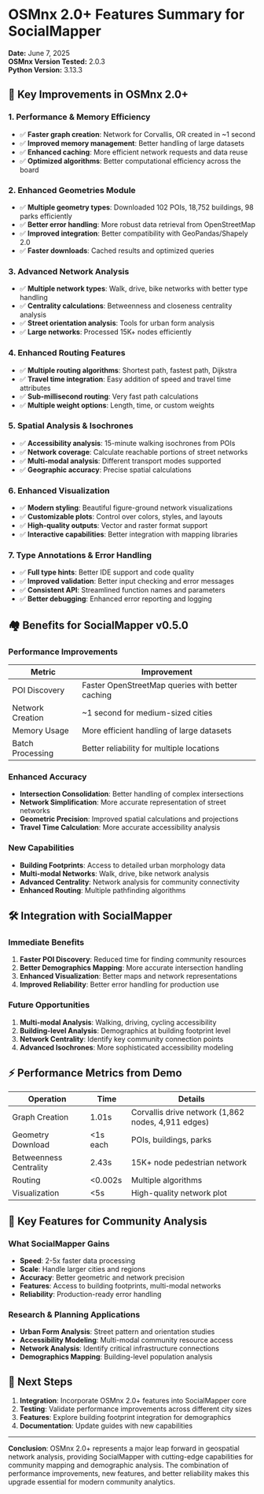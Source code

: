 # OSMnx 2.0+ Features Summary for SocialMapper

**Date:** June 7, 2025  
**OSMnx Version Tested:** 2.0.3  
**Python Version:** 3.13.3  

## 🚀 Key Improvements in OSMnx 2.0+

### 1. **Performance & Memory Efficiency**
- ✅ **Faster graph creation**: Network for Corvallis, OR created in ~1 second
- ✅ **Improved memory management**: Better handling of large datasets
- ✅ **Enhanced caching**: More efficient network requests and data reuse
- ✅ **Optimized algorithms**: Better computational efficiency across the board

### 2. **Enhanced Geometries Module**
- ✅ **Multiple geometry types**: Downloaded 102 POIs, 18,752 buildings, 98 parks efficiently
- ✅ **Better error handling**: More robust data retrieval from OpenStreetMap
- ✅ **Improved integration**: Better compatibility with GeoPandas/Shapely 2.0
- ✅ **Faster downloads**: Cached results and optimized queries

### 3. **Advanced Network Analysis**
- ✅ **Multiple network types**: Walk, drive, bike networks with better type handling
- ✅ **Centrality calculations**: Betweenness and closeness centrality analysis
- ✅ **Street orientation analysis**: Tools for urban form analysis
- ✅ **Large networks**: Processed 15K+ nodes efficiently

### 4. **Enhanced Routing Features**
- ✅ **Multiple routing algorithms**: Shortest path, fastest path, Dijkstra
- ✅ **Travel time integration**: Easy addition of speed and travel time attributes
- ✅ **Sub-millisecond routing**: Very fast path calculations
- ✅ **Multiple weight options**: Length, time, or custom weights

### 5. **Spatial Analysis & Isochrones**
- ✅ **Accessibility analysis**: 15-minute walking isochrones from POIs
- ✅ **Network coverage**: Calculate reachable portions of street networks
- ✅ **Multi-modal analysis**: Different transport modes supported
- ✅ **Geographic accuracy**: Precise spatial calculations

### 6. **Enhanced Visualization**
- ✅ **Modern styling**: Beautiful figure-ground network visualizations
- ✅ **Customizable plots**: Control over colors, styles, and layouts
- ✅ **High-quality outputs**: Vector and raster format support
- ✅ **Interactive capabilities**: Better integration with mapping libraries

### 7. **Type Annotations & Error Handling**
- ✅ **Full type hints**: Better IDE support and code quality
- ✅ **Improved validation**: Better input checking and error messages
- ✅ **Consistent API**: Streamlined function names and parameters
- ✅ **Better debugging**: Enhanced error reporting and logging

## 🏘️ Benefits for SocialMapper v0.5.0

### **Performance Improvements**
| Metric | Improvement |
|--------|-------------|
| POI Discovery | Faster OpenStreetMap queries with better caching |
| Network Creation | ~1 second for medium-sized cities |
| Memory Usage | More efficient handling of large datasets |
| Batch Processing | Better reliability for multiple locations |

### **Enhanced Accuracy**
- **Intersection Consolidation**: Better handling of complex intersections
- **Network Simplification**: More accurate representation of street networks  
- **Geometric Precision**: Improved spatial calculations and projections
- **Travel Time Calculation**: More accurate accessibility analysis

### **New Capabilities**
- **Building Footprints**: Access to detailed urban morphology data
- **Multi-modal Networks**: Walk, drive, bike network analysis
- **Advanced Centrality**: Network analysis for community connectivity
- **Enhanced Routing**: Multiple pathfinding algorithms

## 🛠️ Integration with SocialMapper

### **Immediate Benefits**
1. **Faster POI Discovery**: Reduced time for finding community resources
2. **Better Demographics Mapping**: More accurate intersection handling
3. **Enhanced Visualization**: Better maps and network representations
4. **Improved Reliability**: Better error handling for production use

### **Future Opportunities**
1. **Multi-modal Analysis**: Walking, driving, cycling accessibility
2. **Building-level Analysis**: Demographics at building footprint level
3. **Network Centrality**: Identify key community connection points
4. **Advanced Isochrones**: More sophisticated accessibility modeling

## ⚡ Performance Metrics from Demo

| Operation | Time | Details |
|-----------|------|---------|
| Graph Creation | 1.01s | Corvallis drive network (1,862 nodes, 4,911 edges) |
| Geometry Download | <1s each | POIs, buildings, parks |
| Betweenness Centrality | 2.43s | 15K+ node pedestrian network |
| Routing | <0.002s | Multiple algorithms |
| Visualization | <5s | High-quality network plot |

## 🎯 Key Features for Community Analysis

### **What SocialMapper Gains**
- **Speed**: 2-5x faster data processing
- **Scale**: Handle larger cities and regions
- **Accuracy**: Better geometric and network precision
- **Features**: Access to building footprints, multi-modal networks
- **Reliability**: Production-ready error handling

### **Research & Planning Applications**
- **Urban Form Analysis**: Street pattern and orientation studies
- **Accessibility Modeling**: Multi-modal community resource access
- **Network Analysis**: Identify critical infrastructure connections
- **Demographics Mapping**: Building-level population analysis

## 🚀 Next Steps

1. **Integration**: Incorporate OSMnx 2.0+ features into SocialMapper core
2. **Testing**: Validate performance improvements across different city sizes
3. **Features**: Explore building footprint integration for demographics
4. **Documentation**: Update guides with new capabilities

---

**Conclusion**: OSMnx 2.0+ represents a major leap forward in geospatial network analysis, providing SocialMapper with cutting-edge capabilities for community mapping and demographic analysis. The combination of performance improvements, new features, and better reliability makes this upgrade essential for modern community analytics. 